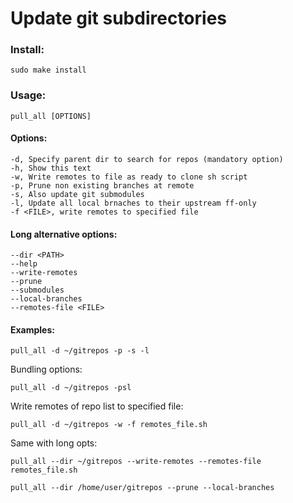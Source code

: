 # Update git subdirectories

### Install:

``` shell
sudo make install
```

### Usage:

``` shell
pull_all [OPTIONS]
```

#### Options:

    -d, Specify parent dir to search for repos (mandatory option)
    -h, Show this text
    -w, Write remotes to file as ready to clone sh script
    -p, Prune non existing branches at remote
    -s, Also update git submodules
    -l, Update all local brnaches to their upstream ff-only
    -f <FILE>, write remotes to specified file

#### Long alternative options:

    --dir <PATH>
    --help
    --write-remotes
    --prune
    --submodules
    --local-branches
    --remotes-file <FILE>

#### Examples:

``` shell
pull_all -d ~/gitrepos -p -s -l
```

Bundling options:

``` shell
pull_all -d ~/gitrepos -psl
```

Write remotes of repo list to specified file:

``` shell
pull_all -d ~/gitrepos -w -f remotes_file.sh
```

Same with long opts:

``` shell
pull_all --dir ~/gitrepos --write-remotes --remotes-file remotes_file.sh
```

``` shell
pull_all --dir /home/user/gitrepos --prune --local-branches
```
